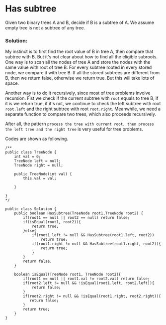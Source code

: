 # Has subtree

Given two binary trees A and B, decide if B is a subtree of A. We assume empty tree is not a subtree of any tree.

### Solution:

My instinct is to first find the root value of B in tree A, then compare that subtree with B. But it's not clear about how to find all the eligible subroots. One way is to scan all the nodes of tree A and store the nodes with the same value with root of tree B. For every subtree rooted in every stored node, we compare it with tree B. If all the stored subtrees are different from B, then we return false, otherwise we return true. But this will take lots of space.

Another way is to do it recursively, since most of tree problems involve recursion. Fist we check if the current subtree with `root` equals to tree B, if it is we return true, if it's not, we continue to check the left subtree with root `root.left` and the right subtree with root `root.right`. Meanwhile, we need a separate function to compare two trees, which also proceeds recursively.

After all, the pattern `process the tree with current root, then process the left tree and the right tree` is very useful for tree problems.

Codes are shown as following.

```
/**
public class TreeNode {
    int val = 0;
    TreeNode left = null;
    TreeNode right = null;

    public TreeNode(int val) {
        this.val = val;

    }

}
*/

public class Solution {
    public boolean HasSubtree(TreeNode root1,TreeNode root2) {
        if(root1 == null || root2 == null) return false;
        if(isEqual(root1, root2)){
            return true;
        }else{
            if(root1.left != null && HasSubtree(root1.left, root2))
                return true;
            if(root1.right != null && HasSubtree(root1.right, root2)){
                return true;
            }
        }
        return false;       
    }
    
    boolean isEqual(TreeNode root1, TreeNode root2){
        if(root1 == null || root1.val != root2.val) return false;
        if(root2.left != null && !isEqual(root1.left, root2.left)){
            return false;
        }
        if(root2.right != null && !isEqual(root1.right, root2.right)){
           return false;
        }
        return true;
    }
}
```


